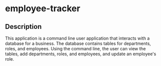 # employee-tracker

## Description

This application is a command line user application that interacts with a database for a business. The database contains tables for departments, roles, and employees. Using the command line, the user can view the tables, add departments, roles, and employees, and update an employee's role.
